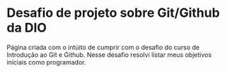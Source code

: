 # Desafio de projeto sobre Git/Github da DIO

Página criada com o intúito de cumprir com o desafio do curso de Introdução ao Git e Github.
Nesse desafio resolvi listar meus objetivos iniciais como programador.

